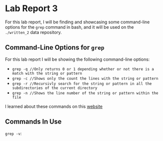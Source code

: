 # Lab Report 3

For this lab report, I will be finding and showcasing some command-line options for the ```grep``` command in bash, and it will be used on the ```./written_2``` data repository.

## Command-Line Options for ```grep```

For this lab report I will be showing the following command-line options:

* ```grep -q //Only returns 0 or 1 depending whether or not there is a match with the string or pattern```
* ```grep -c //Shows only the count the lines with the string or pattern```
* ```grep -r //Recursivly search for the string or pattern in all the subdirectories of the current directory```
* ```grep -n //Shows the line number of the string or pattern within the file```

I learned about these commands on this [website](https://man7.org/linux/man-pages/man1/grep.1.html)

## Commands In Use

```grep -v```:

```

